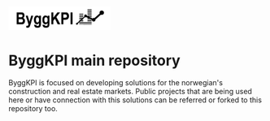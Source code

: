 <img src="Documents/Logo Black.png" alt="ByggKPI Logo" style="width: 200px" />  

# **ByggKPI main repository** 

ByggKPI is focused on developing solutions for the norwegian's construction and real estate markets. Public projects that are being used here or have connection with this solutions can be referred or forked to this repository too.
